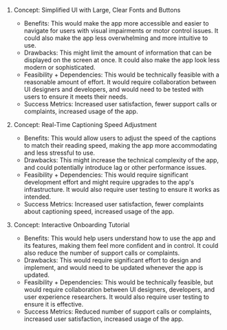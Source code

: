 1. Concept: Simplified UI with Large, Clear Fonts and Buttons
   - Benefits: This would make the app more accessible and easier to navigate for users with visual impairments or motor control issues. It could also make the app less overwhelming and more intuitive to use.
   - Drawbacks: This might limit the amount of information that can be displayed on the screen at once. It could also make the app look less modern or sophisticated.
   - Feasibility + Dependencies: This would be technically feasible with a reasonable amount of effort. It would require collaboration between UI designers and developers, and would need to be tested with users to ensure it meets their needs.
   - Success Metrics: Increased user satisfaction, fewer support calls or complaints, increased usage of the app.

2. Concept: Real-Time Captioning Speed Adjustment
   - Benefits: This would allow users to adjust the speed of the captions to match their reading speed, making the app more accommodating and less stressful to use.
   - Drawbacks: This might increase the technical complexity of the app, and could potentially introduce lag or other performance issues.
   - Feasibility + Dependencies: This would require significant development effort and might require upgrades to the app's infrastructure. It would also require user testing to ensure it works as intended.
   - Success Metrics: Increased user satisfaction, fewer complaints about captioning speed, increased usage of the app.

3. Concept: Interactive Onboarding Tutorial
   - Benefits: This would help users understand how to use the app and its features, making them feel more confident and in control. It could also reduce the number of support calls or complaints.
   - Drawbacks: This would require significant effort to design and implement, and would need to be updated whenever the app is updated.
   - Feasibility + Dependencies: This would be technically feasible, but would require collaboration between UI designers, developers, and user experience researchers. It would also require user testing to ensure it is effective.
   - Success Metrics: Reduced number of support calls or complaints, increased user satisfaction, increased usage of the app.